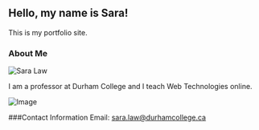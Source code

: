 ## Hello, my name is Sara!

This is my portfolio site.

### About Me

![Sara Law]()

I am a professor at Durham College and I teach Web Technologies online.

![Image](/doc/images/portfolio-image.jpg)

###Contact Information
Email: [sara.law@durhamcollege.ca](mailto:sara.law@durhamcollege.ca)
